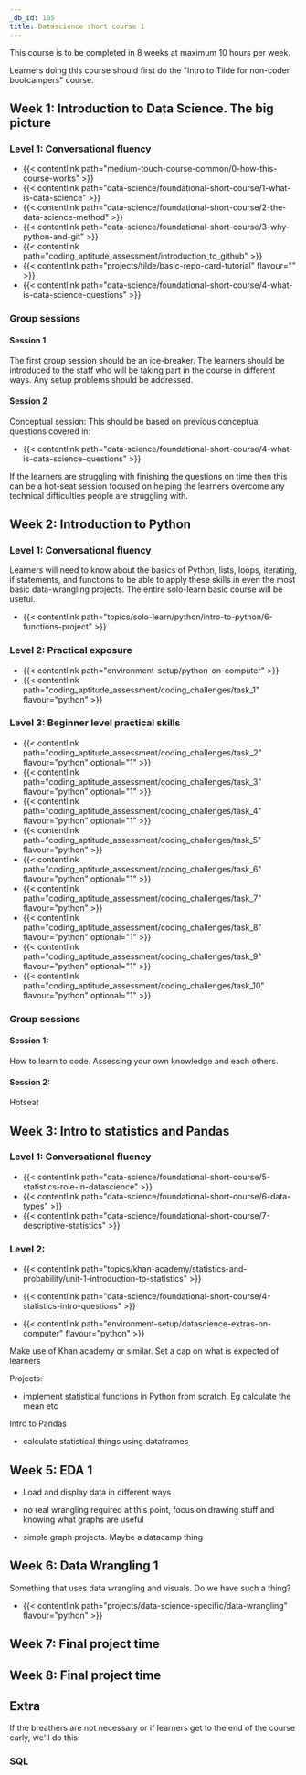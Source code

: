 ```yaml
---
_db_id: 105
title: Datascience short course 1
---
```


This course is to be completed in 8 weeks at maximum 10 hours per week. 

Learners doing this course should first do the "Intro to Tilde for non-coder bootcampers" course.


## Week 1: Introduction to Data Science. The big picture

### Level 1: Conversational fluency 

- {{< contentlink path="medium-touch-course-common/0-how-this-course-works" >}}
- {{< contentlink path="data-science/foundational-short-course/1-what-is-data-science" >}}
- {{< contentlink path="data-science/foundational-short-course/2-the-data-science-method" >}}
- {{< contentlink path="data-science/foundational-short-course/3-why-python-and-git" >}}
- {{< contentlink path="coding_aptitude_assessment/introduction_to_github" >}}
- {{< contentlink path="projects/tilde/basic-repo-card-tutorial" flavour="" >}}
- {{< contentlink path="data-science/foundational-short-course/4-what-is-data-science-questions" >}}

### Group sessions 

#### Session 1

The first group session should be an ice-breaker. The learners should be introduced to the staff who will be taking part in the course in different ways. Any setup problems should be addressed.

#### Session 2

Conceptual session: This should be based on previous conceptual questions covered in:

- {{< contentlink path="data-science/foundational-short-course/4-what-is-data-science-questions" >}}

If the learners are struggling with finishing the questions on time then this can be a hot-seat session focused on helping the learners overcome any technical difficulties people are struggling with.

## Week 2: Introduction to Python 

### Level 1: Conversational fluency 

Learners will need to know about the basics of Python, lists, loops, iterating, if statements, and functions to be able to apply these skills in even the most basic data-wrangling projects. The entire solo-learn basic course will be useful.

- {{< contentlink path="topics/solo-learn/python/intro-to-python/6-functions-project" >}}

### Level 2: Practical exposure

- {{< contentlink path="environment-setup/python-on-computer" >}}
- {{< contentlink path="coding_aptitude_assessment/coding_challenges/task_1" flavour="python" >}}

### Level 3: Beginner level practical skills

- {{< contentlink path="coding_aptitude_assessment/coding_challenges/task_2" flavour="python" optional="1" >}}
- {{< contentlink path="coding_aptitude_assessment/coding_challenges/task_3" flavour="python" optional="1" >}}
- {{< contentlink path="coding_aptitude_assessment/coding_challenges/task_4" flavour="python" optional="1" >}}
- {{< contentlink path="coding_aptitude_assessment/coding_challenges/task_5" flavour="python" >}}
- {{< contentlink path="coding_aptitude_assessment/coding_challenges/task_6" flavour="python" optional="1" >}}
- {{< contentlink path="coding_aptitude_assessment/coding_challenges/task_7" flavour="python" >}}
- {{< contentlink path="coding_aptitude_assessment/coding_challenges/task_8" flavour="python" optional="1" >}}
- {{< contentlink path="coding_aptitude_assessment/coding_challenges/task_9" flavour="python" optional="1" >}}
- {{< contentlink path="coding_aptitude_assessment/coding_challenges/task_10" flavour="python" optional="1" >}}

### Group sessions 

#### Session 1: 

How to learn to code. Assessing your own knowledge and each others.

#### Session 2:

Hotseat

## Week 3: Intro to statistics and Pandas

### Level 1: Conversational fluency 

- {{< contentlink path="data-science/foundational-short-course/5-statistics-role-in-datascience"  >}}
- {{< contentlink path="data-science/foundational-short-course/6-data-types"  >}}
- {{< contentlink path="data-science/foundational-short-course/7-descriptive-statistics"  >}}


### Level 2: 



- {{< contentlink path="topics/khan-academy/statistics-and-probability/unit-1-introduction-to-statistics" >}}

- {{< contentlink path="data-science/foundational-short-course/4-statistics-intro-questions"  >}}

- {{< contentlink path="environment-setup/datascience-extras-on-computer" flavour="python" >}}

















Make use of Khan academy or similar. Set a cap on what is expected of learners 

Projects:
- implement statistical functions in Python from scratch. Eg calculate the mean etc 

Intro to Pandas
- calculate statistical things using dataframes 






## Week 5: EDA 1 

- Load and display data in different ways
- no real wrangling required at this point, focus on drawing stuff and knowing what graphs are useful

- simple graph projects. Maybe a datacamp thing

## Week 6: Data Wrangling 1

Something that uses data wrangling and visuals. Do we have such a thing?  

- {{< contentlink path="projects/data-science-specific/data-wrangling" flavour="python" >}}

## Week 7: Final project time

## Week 8: Final project time 

## Extra

If the breathers are not necessary or if learners get to the end of the course early, we'll do this:

### SQL 

